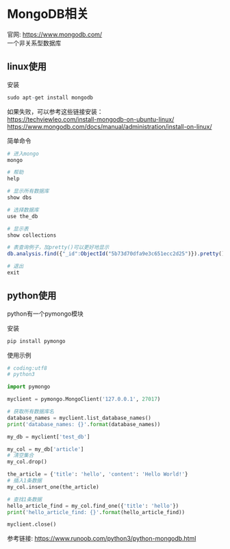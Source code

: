 # MongoDB相关
官网: https://www.mongodb.com/  
一个非关系型数据库  

## linux使用
安装
```r
sudo apt-get install mongodb
```

如果失败，可以参考这些链接安装：  
https://techviewleo.com/install-mongodb-on-ubuntu-linux/  
https://www.mongodb.com/docs/manual/administration/install-on-linux/  


简单命令
```r
# 进入mongo
mongo

# 帮助
help

# 显示所有数据库
show dbs

# 选择数据库
use the_db

# 显示表
show collections

# 表查询例子，加pretty()可以更好地显示
db.analysis.find({"_id":ObjectId("5b73d70dfa9e3c651ecc2d25")}).pretty()

# 退出
exit
```


## python使用
python有一个pymongo模块  

安装  
```r
pip install pymongo
```

使用示例  
```python
# coding:utf8
# python3

import pymongo

myclient = pymongo.MongoClient('127.0.0.1', 27017)

# 获取所有数据库名
database_names = myclient.list_database_names()
print('database_names: {}'.format(database_names))

my_db = myclient['test_db']

my_col = my_db['article']
# 清空集合
my_col.drop()

the_article = {'title': 'hello', 'content': 'Hello World!'}
# 插入1条数据
my_col.insert_one(the_article)

# 查找1条数据
hello_article_find = my_col.find_one({'title': 'hello'})
print('hello_article_find: {}'.format(hello_article_find))

myclient.close()
```

参考链接: https://www.runoob.com/python3/python-mongodb.html  
